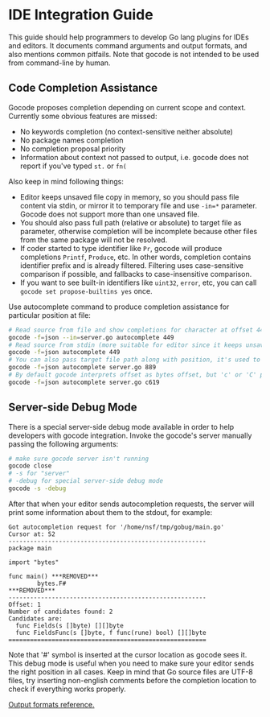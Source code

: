 
# IDE Integration Guide #

This guide should help programmers to develop Go lang plugins for IDEs and editors. It documents command arguments and output formats, and also mentions common pitfails. Note that gocode is not intended to be used from command-line by human.

## Code Completion Assistance ##

Gocode proposes completion depending on current scope and context. Currently some obvious features are missed:
* No keywords completion (no context-sensitive neither absolute)
* No package names completion
* No completion proposal priority
* Information about context not passed to output, i.e. gocode does not report if you've typed `st.` or `fn(`

Also keep in mind following things:
* Editor keeps unsaved file copy in memory, so you should pass file content via stdin, or mirror it to temporary file and use `-in=*` parameter. Gocode does not support more than one unsaved file.
* You should also pass full path (relative or absolute) to target file as parameter, otherwise completion will be incomplete because other files from the same package will not be resolved.
* If coder started to type identifier like `Pr`, gocode will produce completions `Printf`, `Produce`, etc. In other words, completion contains identifier prefix and is already filtered. Filtering uses case-sensitive comparison if possible, and fallbacks to case-insensitive comparison.
* If you want to see built-in identifiers like `uint32`, `error`, etc, you can call `gocode set propose-builtins yes` once.

Use autocomplete command to produce completion assistance for particular position at file:
```bash
# Read source from file and show completions for character at offset 449 from beginning
gocode -f=json --in=server.go autocomplete 449
# Read source from stdin (more suitable for editor since it keeps unsaved file copy in memory)
gocode -f=json autocomplete 449
# You can also pass target file path along with position, it's used to find other files from the same package
gocode -f=json autocomplete server.go 889
# By default gocode interprets offset as bytes offset, but 'c' or 'C' prefix means that offset is unicode code points offset
gocode -f=json autocomplete server.go c619
```

## Server-side Debug Mode ##

There is a special server-side debug mode available in order to help developers with gocode integration. Invoke the gocode's server manually passing the following arguments:
```bash
# make sure gocode server isn't running
gocode close
# -s for "server"
# -debug for special server-side debug mode
gocode -s -debug
```

After that when your editor sends autocompletion requests, the server will print some information about them to the stdout, for example:
```
Got autocompletion request for '/home/nsf/tmp/gobug/main.go'
Cursor at: 52
-------------------------------------------------------
package main

import "bytes"

func main() ***REMOVED***
        bytes.F#
***REMOVED***
-------------------------------------------------------
Offset: 1
Number of candidates found: 2
Candidates are:
  func Fields(s []byte) [][]byte
  func FieldsFunc(s []byte, f func(rune) bool) [][]byte
=======================================================
```

Note that '#' symbol is inserted at the cursor location as gocode sees it. This debug mode is useful when you need to make sure your editor sends the right position in all cases. Keep in mind that Go source files are UTF-8 files, try inserting non-english comments before the completion location to check if everything works properly.

[Output formats reference.](autocomplete_formats.md)
